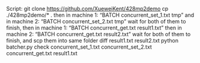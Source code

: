 Script:
git clone https://github.com/XueweiKent/428mp2demo
cp ./428mp2demo/* .
then in machine 1: “BATCH concurrent_set_1.txt tmp”
and in machine 2: “BATCH concurrent_set_2.txt tmp”
wait for both of them to finish, 
then in machine 1: “BATCH concurrent_get.txt result1.txt”
then in machine 2: “BATCH concurrent_get.txt result2.txt”
wait for both of them to finish, and scp them into same folder
diff result1.txt result2.txt
python batcher.py check concurrent_set_1.txt concurrent_set_2.txt concurrent_get.txt result1.txt
